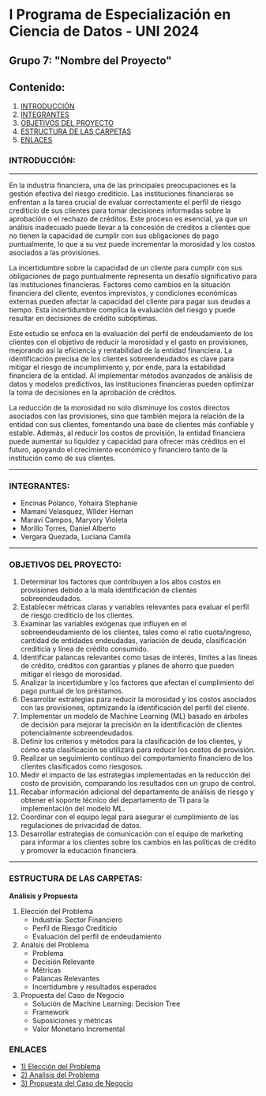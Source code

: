 # **I Programa de Especialización en Ciencia de Datos - UNI 2024**
## **Grupo 7: "Nombre del Proyecto"**
## **Contenido:**
1. [INTRODUCCIÓN](#introducción)
2. [INTEGRANTES](#integrantes)
3. [OBJETIVOS DEL PROYECTO](#objetivos-del-proyecto)
4. [ESTRUCTURA DE LAS CARPETAS](#estructura-de-las-carpetas)
5. [ENLACES](#enlaces)

### **INTRODUCCIÓN:**
---
En la industria financiera, una de las principales preocupaciones es la gestión efectiva del riesgo crediticio. Las instituciones financieras se enfrentan a la tarea crucial de evaluar correctamente el perfil de riesgo crediticio de sus clientes para tomar decisiones informadas sobre la aprobación o el rechazo de créditos. Este proceso es esencial, ya que un análisis inadecuado puede llevar a la concesión de créditos a clientes que no tienen la capacidad de cumplir con sus obligaciones de pago puntualmente, lo que a su vez puede incrementar la morosidad y los costos asociados a las provisiones.

La incertidumbre sobre la capacidad de un cliente para cumplir con sus obligaciones de pago puntualmente representa un desafío significativo para las instituciones financieras. Factores como cambios en la situación financiera del cliente, eventos imprevistos, y condiciones económicas externas pueden afectar la capacidad del cliente para pagar sus deudas a tiempo. Esta incertidumbre complica la evaluación del riesgo y puede resultar en decisiones de crédito subóptimas.

Este estudio se enfoca en la evaluación del perfil de endeudamiento de los clientes con el objetivo de reducir la morosidad y el gasto en provisiones, mejorando así la eficiencia y rentabilidad de la entidad financiera. La identificación precisa de los clientes sobreendeudados es clave para mitigar el riesgo de incumplimiento y, por ende, para la estabilidad financiera de la entidad. Al implementar métodos avanzados de análisis de datos y modelos predictivos, las instituciones financieras pueden optimizar la toma de decisiones en la aprobación de créditos.

La reducción de la morosidad no solo disminuye los costos directos asociados con las provisiones, sino que también mejora la relación de la entidad con sus clientes, fomentando una base de clientes más confiable y estable. Además, al reducir los costos de provisión, la entidad financiera puede aumentar su liquidez y capacidad para ofrecer más créditos en el futuro, apoyando el crecimiento económico y financiero tanto de la institución como de sus clientes.

---
### **INTEGRANTES:**
- Encinas Polanco, Yohaira Stephanie
- Mamani Velasquez, WIlder Hernan
- Maravi Campos, Maryory Violeta
- Morillo Torres, Daniel Alberto
- Vergara Quezada, Luciana Camila
---
### **OBJETIVOS DEL PROYECTO:**
1. Determinar los factores que contribuyen a los altos costos en provisiones debido a la mala identificación de clientes sobreendeudados.
2. Establecer métricas claras y variables relevantes para evaluar el perfil de riesgo crediticio de los clientes.
3. Examinar las variables exógenas que influyen en el sobreendeudamiento de los clientes, tales como el ratio cuota/ingreso, cantidad de entidades endeudadas, variación de deuda, clasificación crediticia y línea de crédito consumido.
4. Identificar palancas relevantes como tasas de interés, límites a las líneas de crédito, créditos con garantías y planes de ahorro que pueden mitigar el riesgo de morosidad.
5. Analizar la incertidumbre y los factores que afectan el cumplimiento del pago puntual de los préstamos.
6. Desarrollar estrategias para reducir la morosidad y los costos asociados con las provisiones, optimizando la identificación del perfil del cliente.
7. Implementar un modelo de Machine Learning (ML) basado en árboles de decisión para mejorar la precisión en la identificación de clientes potencialmente sobreendeudados.
8. Definir los criterios y métodos para la clasificación de los clientes, y cómo esta clasificación se utilizará para reducir los costos de provisión.
9. Realizar un seguimiento continuo del comportamiento financiero de los clientes clasificados como riesgosos.
10. Medir el impacto de las estrategias implementadas en la reducción del costo de provisión, comparando los resultados con un grupo de control.
11. Recabar información adicional del departamento de análisis de riesgo y obtener el soporte técnico del departamento de TI para la implementación del modelo ML.
12. Coordinar con el equipo legal para asegurar el cumplimiento de las regulaciones de privacidad de datos.
13. Desarrollar estrategias de comunicación con el equipo de marketing para informar a los clientes sobre los cambios en las políticas de crédito y promover la educación financiera.
---
### **ESTRUCTURA DE LAS CARPETAS:**
**Análisis y Propuesta**
1. Elección del Problema
   - Industria: Sector Financiero
   - Perfil de Riesgo Crediticio
   - Evaluación del perfil de endeudamiento
2. Análsis del Problema
   - Problema
   - Decisión Relevante
   - Métricas
   - Palancas Relevantes
   - Incertidumbre y resultados esperados
3. Propuesta del Caso de Negocio
   - Solución de Machine Learning: Decision Tree
   - Framework
   - Suposiciones y métricas
   - Valor Monetario Incremental
  
### **ENLACES**
- [1) Elección del Problema](/Análisis%20y%20Propuesta/1_Elección%20del%20Problema.md)
- [2) Analisis del Problema](/Análisis%20y%20Propuesta/2_Análisis%20del%20Problema.md)
- [3) Propuesta del Caso de Negocio](/Análisis%20y%20Propuesta/3_Propuesta%20del%20Caso%20de%20Negocio.md)
